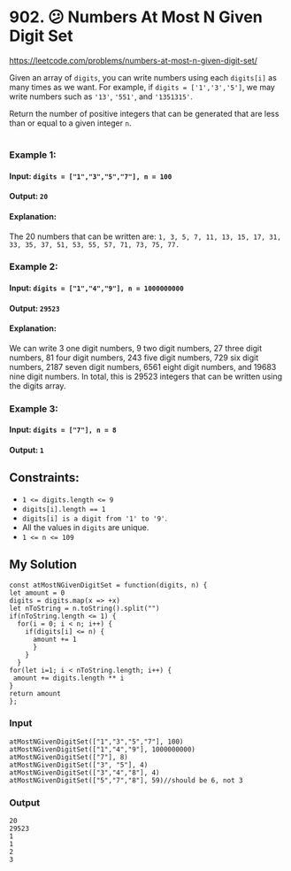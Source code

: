# 902. 😕 Numbers At Most N Given Digit Set
https://leetcode.com/problems/numbers-at-most-n-given-digit-set/

Given an array of `digits`, you can write numbers using each `digits[i]` as many times as we want.  For example, if `digits = ['1','3','5']`, we may write numbers such as `'13'`, `'551'`, and `'1351315'`.

Return the number of positive integers that can be generated that are less than or equal to a given integer `n`.
#

### Example 1:

#### Input: `digits = ["1","3","5","7"], n = 100`
#### Output: `20`
#### Explanation: 
The 20 numbers that can be written are:
`1, 3, 5, 7, 11, 13, 15, 17, 31, 33, 35, 37, 51, 53, 55, 57, 71, 73, 75, 77.`

### Example 2:
#### Input: `digits = ["1","4","9"], n = 1000000000`
#### Output: `29523`
#### Explanation: 
We can write 3 one digit numbers, 9 two digit numbers, 27 three digit numbers,
81 four digit numbers, 243 five digit numbers, 729 six digit numbers,
2187 seven digit numbers, 6561 eight digit numbers, and 19683 nine digit numbers.
In total, this is 29523 integers that can be written using the digits array.
### Example 3:
#### Input: `digits = ["7"], n = 8`
#### Output: `1`

## Constraints:
- `1 <= digits.length <= 9`
- `digits[i].length == 1`
- `digits[i] is a digit from '1' to '9'`.
- All the values in `digits` are unique.
- `1 <= n <= 109`

## My Solution
```
const atMostNGivenDigitSet = function(digits, n) {
let amount = 0
digits = digits.map(x => +x)
let nToString = n.toString().split("")
if(nToString.length <= 1) {
  for(i = 0; i < n; i++) {
    if(digits[i] <= n) {
      amount += 1
      }
    }
  }
for(let i=1; i < nToString.length; i++) {
 amount += digits.length ** i
}
return amount
};
```

### Input
```
atMostNGivenDigitSet(["1","3","5","7"], 100)
atMostNGivenDigitSet(["1","4","9"], 1000000000)
atMostNGivenDigitSet(["7"], 8)
atMostNGivenDigitSet(["3", "5"], 4)
atMostNGivenDigitSet(["3","4","8"], 4)
atMostNGivenDigitSet(["5","7","8"], 59)//should be 6, not 3
```

### Output
```
20
29523
1
1
2
3
```
